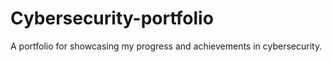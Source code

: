 # Cybersecurity-portfolio
A portfolio for showcasing my progress and achievements in cybersecurity.
